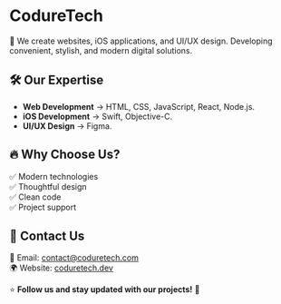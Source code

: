 # CodureTech

🚀 We create websites, iOS applications, and UI/UX design. Developing convenient, stylish, and modern digital solutions.

## 🛠️ Our Expertise

- **Web Development** → HTML, CSS, JavaScript, React, Node.js.
- **iOS Development** → Swift, Objective-C.
- **UI/UX Design** → Figma.

## 🔥 Why Choose Us?
✅ Modern technologies <br/>
✅ Thoughtful design  
✅ Clean code  
✅ Project support  

## 📩 Contact Us
📧 Email: [contact@coduretech.com](mailto:contact@coduretech.com)  
🌍 Website: [coduretech.dev](https://coduretech.dev)  

⭐ **Follow us and stay updated with our projects!** 🚀
